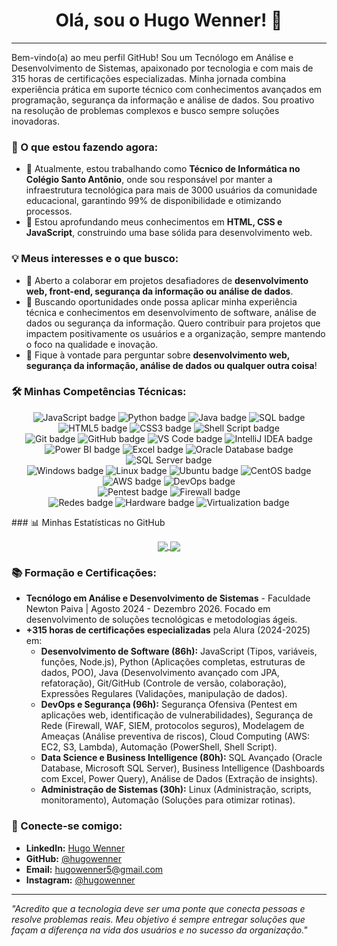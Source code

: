 <div align="center">
  <h1>Olá, sou o Hugo Wenner! 👋</h1>
</div>

---

Bem-vindo(a) ao meu perfil GitHub! Sou um Tecnólogo em Análise e Desenvolvimento de Sistemas, apaixonado por tecnologia e com mais de 315 horas de certificações especializadas. Minha jornada combina experiência prática em suporte técnico com conhecimentos avançados em programação, segurança da informação e análise de dados. Sou proativo na resolução de problemas complexos e busco sempre soluções inovadoras.

### 🚀 O que estou fazendo agora:

- 🔭 Atualmente, estou trabalhando como **Técnico de Informática no Colégio Santo Antônio**, onde sou responsável por manter a infraestrutura tecnológica para mais de 3000 usuários da comunidade educacional, garantindo 99% de disponibilidade e otimizando processos.
- 🌱 Estou aprofundando meus conhecimentos em **HTML, CSS e JavaScript**, construindo uma base sólida para desenvolvimento web.

### 💡 Meus interesses e o que busco:

- 👯 Aberto a colaborar em projetos desafiadores de **desenvolvimento web, front-end, segurança da informação ou análise de dados**.
- 🤔 Buscando oportunidades onde possa aplicar minha experiência técnica e conhecimentos em desenvolvimento de software, análise de dados ou segurança da informação. Quero contribuir para projetos que impactem positivamente os usuários e a organização, sempre mantendo o foco na qualidade e inovação.
- 💬 Fique à vontade para perguntar sobre **desenvolvimento web, segurança da informação, análise de dados ou qualquer outra coisa**!

### 🛠️ Minhas Competências Técnicas:

<p align="center">
  <img src="https://img.shields.io/badge/JavaScript-F7DF1E?style=for-the-badge&logo=javascript&logoColor=black" alt="JavaScript badge">
  <img src="https://img.shields.io/badge/Python-3776AB?style=for-the-badge&logo=python&logoColor=white" alt="Python badge">
  <img src="https://img.shields.io/badge/Java-007396?style=for-the-badge&logo=java&logoColor=white" alt="Java badge">
  <img src="https://img.shields.io/badge/SQL-4479A1?style=for-the-badge&logo=mysql&logoColor=white" alt="SQL badge">
  <img src="https://img.shields.io/badge/HTML5-E34F26?style=for-the-badge&logo=html5&logoColor=white" alt="HTML5 badge">
  <img src="https://img.shields.io/badge/CSS3-1572B6?style=for-the-badge&logo=css3&logoColor=white" alt="CSS3 badge">
  <img src="https://img.shields.io/badge/Shell_Script-121011?style=for-the-badge&logo=gnu-bash&logoColor=white" alt="Shell Script badge">
  <br>
  <img src="https://img.shields.io/badge/Git-F05032?style=for-the-badge&logo=git&logoColor=white" alt="Git badge">
  <img src="https://img.shields.io/badge/GitHub-181717?style=for-the-badge&logo=github&logoColor=white" alt="GitHub badge">
  <img src="https://img.shields.io/badge/VS_Code-007ACC?style=for-the-badge&logo=visual-studio-code&logoColor=white" alt="VS Code badge">
  <img src="https://img.shields.io/badge/IntelliJ_IDEA-000000?style=for-the-badge&logo=intellij-idea&logoColor=white" alt="IntelliJ IDEA badge">
  <br>
  <img src="https://img.shields.io/badge/Power_BI-F2C811?style=for-the-badge&logo=power-bi&logoColor=black" alt="Power BI badge">
  <img src="https://img.shields.io/badge/Excel-217346?style=for-the-badge&logo=microsoft-excel&logoColor=white" alt="Excel badge">
  <img src="https://img.shields.io/badge/Oracle_Database-F80000?style=for-the-badge&logo=oracle&logoColor=white" alt="Oracle Database badge">
  <img src="https://img.shields.io/badge/SQL_Server-CC2927?style=for-the-badge&logo=microsoft-sql-server&logoColor=white" alt="SQL Server badge">
  <br>
  <img src="https://img.shields.io/badge/Windows-0078D4?style=for-the-badge&logo=windows&logoColor=white" alt="Windows badge">
  <img src="https://img.shields.io/badge/Linux-FCC624?style=for-the-badge&logo=linux&logoColor=black" alt="Linux badge">
  <img src="https://img.shields.io/badge/Ubuntu-E95420?style=for-the-badge&logo=ubuntu&logoColor=white" alt="Ubuntu badge">
  <img src="https://img.shields.io/badge/CentOS-262577?style=for-the-badge&logo=centos&logoColor=white" alt="CentOS badge">
  <br>
  <img src="https://img.shields.io/badge/AWS-232F3E?style=for-the-badge&logo=amazon-aws&logoColor=white" alt="AWS badge">
  <img src="https://img.shields.io/badge/DevOps-069E7B?style=for-the-badge&logo=devops&logoColor=white" alt="DevOps badge">
  <br>
  <img src="https://img.shields.io/badge/Pentest-000000?style=for-the-badge&logo=kali-linux&logoColor=white" alt="Pentest badge">
  <img src="https://img.shields.io/badge/Firewall-FF682B?style=for-the-badge&logo=pfsense&logoColor=white" alt="Firewall badge">
  <br>
  <img src="https://img.shields.io/badge/Redes-1A2C42?style=for-the-badge&logo=cisco&logoColor=white" alt="Redes badge">
  <img src="https://img.shields.io/badge/Hardware-D32F2F?style=for-the-badge&logo=amd&logoColor=white" alt="Hardware badge">
  <img src="https://img.shields.io/badge/Virtualization-0078D7?style=for-the-badge&logo=vmware&logoColor=white" alt="Virtualization badge">
</p>
### 📊 Minhas Estatísticas no GitHub

<p align="center">
  <a href="https://github.com/anuraghazra/github-readme-stats">
    <img align="center" src="https://github-readme-stats.vercel.app/api/top-langs/?username=hugowenner&layout=compact&theme=dracula&hide_border=true&langs_count=8" />
  </a>
  <a href="https://github.com/anuraghazra/github-readme-stats">
    <img align="center" src="https://github-readme-stats.vercel.app/api?username=hugowenner&show_icons=true&theme=dracula&hide_border=true&count_private=true" />
  </a>
</p>

### 📚 Formação e Certificações:

* **Tecnólogo em Análise e Desenvolvimento de Sistemas** - Faculdade Newton Paiva | Agosto 2024 - Dezembro 2026. Focado em desenvolvimento de soluções tecnológicas e metodologias ágeis.
* **+315 horas de certificações especializadas** pela Alura (2024-2025) em:
    * **Desenvolvimento de Software (86h):** JavaScript (Tipos, variáveis, funções, Node.js), Python (Aplicações completas, estruturas de dados, POO), Java (Desenvolvimento avançado com JPA, refatoração), Git/GitHub (Controle de versão, colaboração), Expressões Regulares (Validações, manipulação de dados).
    * **DevOps e Segurança (96h):** Segurança Ofensiva (Pentest em aplicações web, identificação de vulnerabilidades), Segurança de Rede (Firewall, WAF, SIEM, protocolos seguros), Modelagem de Ameaças (Análise preventiva de riscos), Cloud Computing (AWS: EC2, S3, Lambda), Automação (PowerShell, Shell Script).
    * **Data Science e Business Intelligence (80h):** SQL Avançado (Oracle Database, Microsoft SQL Server), Business Intelligence (Dashboards com Excel, Power Query), Análise de Dados (Extração de insights).
    * **Administração de Sistemas (30h):** Linux (Administração, scripts, monitoramento), Automação (Soluções para otimizar rotinas).

### 🔗 Conecte-se comigo:

* **LinkedIn:** [Hugo Wenner](https://www.linkedin.com/in/hugo-wenner-358379299/)
* **GitHub:** [@hugowenner](https://github.com/hugowenner)
* **Email:** hugowenner5@gmail.com
* **Instagram:** [@hugowenner](https://www.instagram.com/hugowenner/)

---

_"Acredito que a tecnologia deve ser uma ponte que conecta pessoas e resolve problemas reais. Meu objetivo é sempre entregar soluções que façam a diferença na vida dos usuários e no sucesso da organização."_
